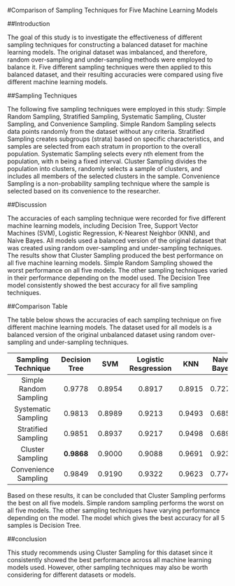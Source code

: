 #Comparison of Sampling Techniques for Five Machine Learning Models

##Introduction

The goal of this study is to investigate the effectiveness of different sampling techniques for constructing a balanced dataset for machine learning models. The original dataset was imbalanced, and therefore, random over-sampling and under-sampling methods were employed to balance it. Five different sampling techniques were then applied to this balanced dataset, and their resulting accuracies were compared using five different machine learning models.

##Sampling Techniques

The following five sampling techniques were employed in this study: Simple Random Sampling, Stratified Sampling, Systematic Sampling, Cluster Sampling, and Convenience Sampling. Simple Random Sampling selects data points randomly from the dataset without any criteria. Stratified Sampling creates subgroups (strata) based on specific characteristics, and samples are selected from each stratum in proportion to the overall population. Systematic Sampling selects every nth element from the population, with n being a fixed interval. Cluster Sampling divides the population into clusters, randomly selects a sample of clusters, and includes all members of the selected clusters in the sample. Convenience Sampling is a non-probability sampling technique where the sample is selected based on its convenience to the researcher.

##Discussion

The accuracies of each sampling technique were recorded for five different machine learning models, including Decision Tree, Support Vector Machines (SVM), Logistic Regression, K-Nearest Neighbor (KNN), and Naive Bayes. All models used a balanced version of the original dataset that was created using random over-sampling and under-sampling techniques.
The results show that Cluster Sampling produced the best performance on all five machine learning models. Simple Random Sampling showed the worst performance on all five models. The other sampling techniques varied in their performance depending on the model used. The Decision Tree model consistently showed the best accuracy for all five sampling techniques.

##Comparison Table

The table below shows the accuracies of each sampling technique on five different machine learning models. The dataset used for all models is a balanced version of the original unbalanced dataset using random over-sampling and under-sampling techniques.

| Sampling Technique | Decision Tree | SVM | Logistic Resgression | KNN | Naive Bayes |
|:---------------:|:---------------:|:---------------:|:---------------:|:---------------:|:---------------:|
| Simple Random Sampling | 0.9778 | 0.8954 | 0.8917 | 0.8915 | 0.7275 |
| Systematic Sampling | 0.9813 | 0.8989 | 0.9213 | 0.9493 | 0.6854 |
| Stratified Sampling | 0.9851 | 0.8937 | 0.9217 | 0.9498 | 0.6890 |
| Cluster Sampling | **0.9868** | 0.9000 | 0.9088 | 0.9691 | 0.9235 |
| Convenience Sampling | 0.9849 | 0.9190 | 0.9322 | 0.9623 | 0.7740 |

Based on these results, it can be concluded that Cluster Sampling performs the best on all five models. Simple random sampling performs the worst on all five models. The other sampling techniques have varying performance depending on the model. The model which gives the best accuracy for all 5 samples is Decision Tree.

##conclusion

This study recommends using Cluster Sampling for this dataset since it consistently showed the best performance across all machine learning models used. However, other sampling techniques may also be worth considering for different datasets or models.
